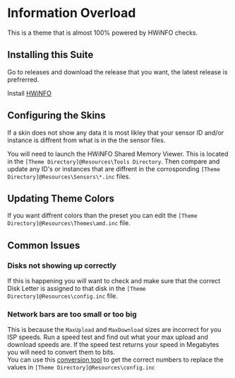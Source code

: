 # Information Overload
This is a theme that is almost 100% powered by HWiNFO checks.

## Installing this Suite
Go to releases and download the release that you want, the latest release is prefrerred.

Install [HWiNFO](https://www.hwinfo.com/download.php)

## Configuring the Skins
If a skin does not show any data it is most likley that your sensor ID and/or instance is diffrent from what is in the the sensor files.

You will need to launch the HWiNFO Shared Memory Viewer. This is located in the `[Theme Directory]@Resources\Tools Directory`. Then compare and update any ID's or instances that are diffrent in the corrosponding `[Theme Directory]@Resources\Sensors\*.inc` files.

## Updating Theme Colors
If you want diffrent colors than the preset you can edit the `[Theme Directory]@Resources\Themes\amd.inc` file.

## Common Issues
### Disks not showing up correctly
If this is happening you will want to check and make sure that the correct Disk Letter is assigned to that disk in the  `[Theme Directory]@Resources\config.inc` file.
### Network bars are too small or too big
This is because the `MaxUpload` and `MaxDownload` sizes are incorrect for you ISP speeds. Run a speed test and find out what your max upload and download speeds are. If the speed test returns your speed in Megabytes you will need to convert them to bits.  
You can use this [conversion tool](https://www.gbmb.org/mb-to-bits) to get the correct numbers to replace the values in `[Theme Directory]@Resources\config.inc`
